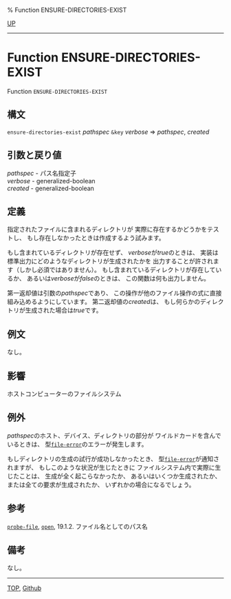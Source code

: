 % Function ENSURE-DIRECTORIES-EXIST

[UP](20.2.html)  

---

# Function **ENSURE-DIRECTORIES-EXIST**


Function `ENSURE-DIRECTORIES-EXIST`


## 構文

`ensure-directories-exist` *pathspec* `&key` *verbose* => *pathspec*, *created*


## 引数と戻り値

*pathspec* - パス名指定子  
*verbose* - generalized-boolean  
*created* - generalized-boolean


## 定義

指定されたファイルに含まれるディレクトリが
実際に存在するかどうかをテストし、
もし存在しなかったときは作成するよう試みます。

もし含まれているディレクトリが存在せず、
*verbose*が*true*のときは、
実装は標準出力にどのようなディレクトリが生成されたかを
出力することが許されます（しかし必須ではありません）。
もし含まれているディレクトリが存在しているか、
あるいは*verbose*が*false*のときは、
この関数は何も出力しません。

第一返却値は引数の*pathspec*であり、
この操作が他のファイル操作の式に直接組み込めるようにしています。
第二返却値の*created*は、
もし何らかのディレクトリが生成された場合は*true*です。


## 例文

なし。


## 影響

ホストコンピューターのファイルシステム


## 例外

*pathspec*のホスト、デバイス、ディレクトリの部分が
ワイルドカードを含んでいるときは、
型[`file-error`](20.2.file-error.html)のエラーが発生します。

もしディレクトリの生成の試行が成功しなかったとき、
型[`file-error`](20.2.file-error.html)が通知されますが、
もしこのような状況が生じたときに
ファイルシステム内で実際に生じたことは、
生成が全く起こらなかったか、
あるいはいくつか生成されたか、
または全ての要求が生成されたか、
いずれかの場合になるでしょう。


## 参考

[`probe-file`](20.2.probe-file.html),
[`open`](21.2.open.html),
19.1.2. ファイル名としてのパス名


## 備考

なし。


---
[TOP](index.html),  [Github](https://github.com/nptcl/npt-japanese)

